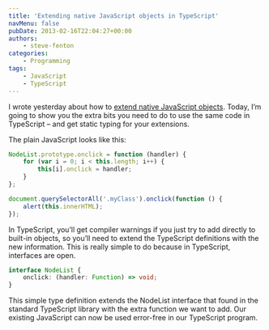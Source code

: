 ```yaml
---
title: 'Extending native JavaScript objects in TypeScript'
navMenu: false
pubDate: 2013-02-16T22:04:27+00:00
authors:
    - steve-fenton
categories:
    - Programming
tags:
    - JavaScript
    - TypeScript
---
```


I wrote yesterday about how to [extend native JavaScript objects](/blog/2013/02/extending-native-javascript-objects-in-typescript/). Today, I’m going to show you the extra bits you need to do to use the same code in TypeScript – and get static typing for your extensions.

The plain JavaScript looks like this:

```javascript
NodeList.prototype.onclick = function (handler) {
    for (var i = 0; i < this.length; i++) {
        this[i].onclick = handler;  
    }
};

document.querySelectorAll('.myClass').onclick(function () {
    alert(this.innerHTML);
});
```

In TypeScript, you’ll get compiler warnings if you just try to add directly to built-in objects, so you’ll need to extend the TypeScript definitions with the new information. This is really simple to do because in TypeScript, interfaces are open.

```typescript
interface NodeList {
    onclick: (handler: Function) => void;
}
```

This simple type definition extends the NodeList interface that found in the standard TypeScript library with the extra function we want to add. Our existing JavaScript can now be used error-free in our TypeScript program.
